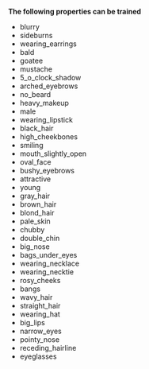 **The following properties can be trained**

- blurry
- sideburns
- wearing_earrings
- bald
- goatee
- mustache
- 5_o_clock_shadow
- arched_eyebrows
- no_beard
- heavy_makeup
- male
- wearing_lipstick
- black_hair
- high_cheekbones
- smiling
- mouth_slightly_open
- oval_face
- bushy_eyebrows
- attractive
- young
- gray_hair
- brown_hair
- blond_hair
- pale_skin
- chubby
- double_chin
- big_nose
- bags_under_eyes
- wearing_necklace
- wearing_necktie
- rosy_cheeks
- bangs
- wavy_hair
- straight_hair
- wearing_hat
- big_lips
- narrow_eyes
- pointy_nose
- receding_hairline
- eyeglasses